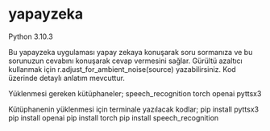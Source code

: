 # yapayzeka
Python 3.10.3

Bu yapayzeka uygulaması yapay zekaya konuşarak soru sormanıza ve bu sorunuzun cevabını konuşarak cevap vermesini sağlar. Gürültü azaltıcı kullanmak için r.adjust_for_ambient_noise(source) yazabilirsiniz. Kod üzerinde detaylı anlatım mevcuttur.

Yüklenmesi gereken kütüphaneler;
speech_recognition
torch
openai
pyttsx3

Kütüphanenin yüklenmesi için terminale yazılacak kodlar;
pip install pyttsx3
pip install openai
pip install torch
pip install speech_recognition
